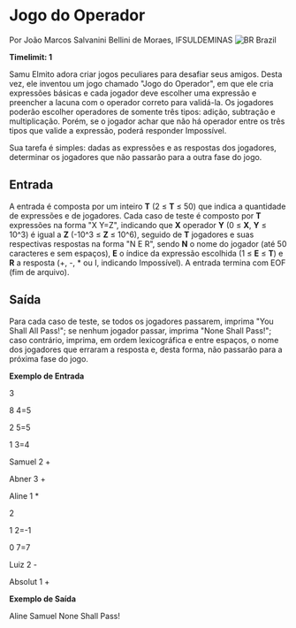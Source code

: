 # Jogo do Operador

Por João Marcos Salvanini Bellini de Moraes, IFSULDEMINAS ![BR](https://resources.beecrowd.com.br/gallery/images/flags/br.gif) Brazil

**Timelimit: 1**

Samu Elmito adora criar jogos peculiares para desafiar seus amigos. Desta vez, ele inventou um jogo chamado "Jogo do Operador", em que ele cria expressões básicas e cada jogador deve escolher uma expressão e preencher a lacuna com o operador correto para validá-la. Os jogadores poderão escolher operadores de somente três tipos: adição, subtração e multiplicação. Porém, se o jogador achar que não há operador entre os três tipos que valide a expressão, poderá responder Impossível.

Sua tarefa é simples: dadas as expressões e as respostas dos jogadores, determinar os jogadores que não passarão para a outra fase do jogo.

## Entrada

A entrada é composta por um inteiro **T** (2 ≤ **T** ≤ 50) que indica a quantidade de expressões e de jogadores. Cada caso de teste é composto por **T** expressões na forma "X Y=Z", indicando que **X** operador **Y** (0 ≤ **X**, **Y** ≤ 10^3) é igual a **Z** (-10^3 ≤ **Z** ≤ 10^6), seguido de **T** jogadores e suas respectivas respostas na forma "N E R", sendo **N** o nome do jogador (até 50 caracteres e sem espaços), **E** o índice da expressão escolhida (1 ≤ **E** ≤ **T**) e **R** a resposta (+, -, * ou I, indicando Impossível). A entrada termina com EOF (fim de arquivo).

## Saída

Para cada caso de teste, se todos os jogadores passarem, imprima "You Shall All Pass!"; se nenhum jogador passar, imprima "None Shall Pass!"; caso contrário, imprima, em ordem lexicográfica e entre espaços, o nome dos jogadores que erraram a resposta e, desta forma, não passarão para a próxima fase do jogo.

**Exemplo de Entrada**

3

8 4=5

2 5=5

1 3=4

Samuel 2 +

Abner 3 +

Aline 1 *

2

1 2=-1

0 7=7

Luiz 2 -

Absolut 1 +


**Exemplo de Saída**

Aline Samuel
None Shall Pass!
